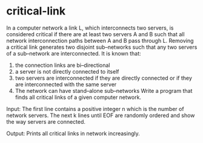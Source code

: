 # critical-link

In a computer network a link L, which interconnects two servers, is considered critical if there are at least two servers A and B such that all network interconnection paths between A and B pass through L. Removing a critical link generates two disjoint sub–networks such that any two servers of a sub–network are interconnected.
It is known that:
1. the connection links are bi–directional
2. a server is not directly connected to itself
3. two servers are interconnected if they are directly connected or if they are interconnected with the same server
4. The network can have stand–alone sub–networks
Write a program that finds all critical links of a given computer
network.

Input:
The first line contains a positive integer n which is the number of
network servers.
The next k lines until EOF are randomly ordered and show the way
servers are connected.

Output:
Prints all critical links in network increasingly.
